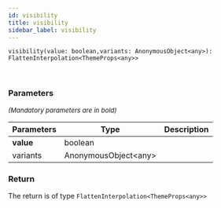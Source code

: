 ```yaml
---
id: visibility
title: visibility
sidebar_label: visibility
---
```


```tsx
visibility(value: boolean,variants: AnonymousObject<any>): FlattenInterpolation<ThemeProps<any>>
```
<br/>



### Parameters

<font size="2"><i>(Mandatory parameters are in bold)</i></font>

| Parameters | Type | Description |
| --------- | ---- | ----------- |
| **value** | boolean |  |
| variants | AnonymousObject<any\> |  |


### Return



The return is of type <code>FlattenInterpolation<ThemeProps<any\>\></code>